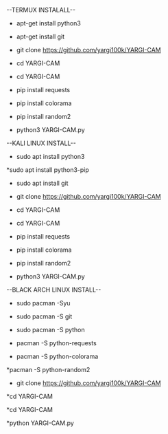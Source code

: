 --TERMUX INSTALALL--
* apt-get install python3

* apt-get install git

* git clone https://github.com/yargi100k/YARGI-CAM

* cd YARGI-CAM

* cd YARGI-CAM

* pip install requests

* pip install colorama

* pip install random2

* python3 YARGI-CAM.py

--KALI LINUX INSTALL--

* sudo apt install python3

*sudo apt install python3-pip

* sudo apt install git

* git clone https://github.com/yargi100k/YARGI-CAM

* cd YARGI-CAM

* cd YARGI-CAM

* pip install requests

* pip install colorama

* pip install random2

* python3 YARGI-CAM.py

--BLACK ARCH LINUX INSTALL--

* sudo pacman -Syu

* sudo pacman -S git

* sudo pacman -S python

* pacman -S python-requests

* pacman -S python-colorama

*pacman -S python-random2

* git clone https://github.com/yargi100k/YARGI-CAM

*cd YARGI-CAM

*cd YARGI-CAM

*python YARGI-CAM.py
